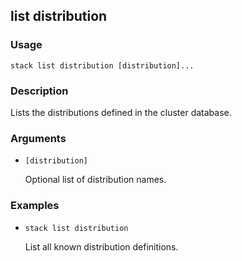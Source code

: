 ## list distribution

### Usage

`stack list distribution [distribution]...`

### Description

Lists the distributions defined in the cluster database.

### Arguments

* `[distribution]`

   Optional list of distribution names.


### Examples

* `stack list distribution`

   List all known distribution definitions.



